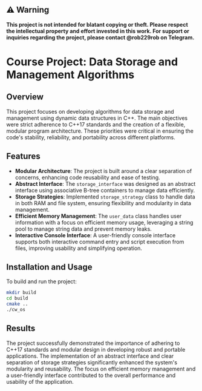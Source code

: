 ## ⚠️ Warning

**This project is not intended for blatant copying or theft. Please respect the intellectual property and effort invested in this work. For support or inquiries regarding the project, please contact @rob229rob on Telegram.**



   
# Course Project: Data Storage and Management Algorithms

## Overview

This project focuses on developing algorithms for data storage and management using dynamic data structures in C++. The main objectives were strict adherence to C++17 standards and the creation of a flexible, modular program architecture. These priorities were critical in ensuring the code's stability, reliability, and portability across different platforms.

## Features

- **Modular Architecture**: The project is built around a clear separation of concerns, enhancing code reusability and ease of testing.
- **Abstract Interface**: The `storage_interface` was designed as an abstract interface using associative B-tree containers to manage data efficiently.
- **Storage Strategies**: Implemented `storage_strategy` class to handle data in both RAM and file system, ensuring flexibility and modularity in data management.
- **Efficient Memory Management**: The `user_data` class handles user information with a focus on efficient memory usage, leveraging a string pool to manage string data and prevent memory leaks.
- **Interactive Console Interface**: A user-friendly console interface supports both interactive command entry and script execution from files, improving usability and simplifying operation.

## Installation and Usage

To build and run the project:

```sh
mkdir build
cd build
cmake ..
./cw_os
```

## Results

The project successfully demonstrated the importance of adhering to C++17 standards and modular design in developing robust and portable applications. The implementation of an abstract interface and clear separation of storage strategies significantly enhanced the system's modularity and reusability. The focus on efficient memory management and a user-friendly interface contributed to the overall performance and usability of the application.
